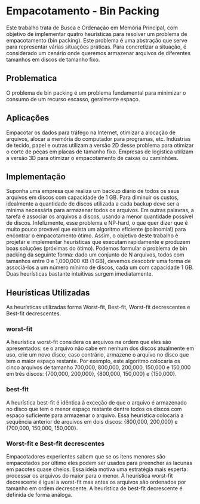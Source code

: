 # Empacotamento - Bin Packing

Este trabalho trata de Busca e Ordenação em Memória Principal, com objetivo de implementar quatro heurísticas para resolver um problema de empacotamento (bin packing). Este problema é uma abstração que serve para representar várias situações práticas. Para concretizar a situação, é considerado um cenário onde queremos armazenar arquivos de diferentes tamanhos em discos de tamanho fixo.
## Problematica
  O problema de bin packing é um problema fundamental para minimizar o consumo de um recurso escasso, geralmente espaço.

  ## Aplicações
  Empacotar os dados para tráfego na Internet, otimizar a alocação de arquivos, alocar a memória do computador para programas, etc. Indústrias de tecido, papel e outras utilizam a versão 2D desse problema para otimizar o corte de peças em placas de tamanho fixo. Empresas de logística utilizam a versão 3D para otimizar o empacotamento de caixas ou caminhões. 

  ## Implementação
  Suponha uma empresa que realiza um backup diário de todos os seus arquivos em discos com capacidade de 1 GB. Para diminuir os custos, idealmente a quantidade de discos utilizada a cada backup deve ser a mínima necessária para armazenar todos os arquivos. Em outras palavras, a tarefa é associar os arquivos a discos, usando a menor quantidade possível de discos. Infelizmente, esse problema e NP-hard, o que quer dizer que é muito pouco provável que exista um algoritmo eficiente (polinomial) para encontrar o empacotamento ótimo. Assim, o objetivo deste trabalho é projetar e implementar heurísticas que executam rapidamente e produzem boas soluções (próximas do ótimo).
  Podemos formular o problema de bin packing da seguinte forma: dado um conjunto de N arquivos, todos com tamanhos entre 0 e 1,000,000 KB (1 GB), devemos descobrir uma forma de associá-los a um número mínimo de discos, cada um com capacidade 1 GB. Duas heurísticas bastante intuitivas surgem imediatamente.
 ## Heurísticas Utilizadas
  As heurísticas utilizadas forma Worst-fit, Best-fit, Worst-fit decrescentes e Best-fit decrescentes.
  ### worst-fit
  A heurística worst-fit considera os arquivos na ordem que eles são apresentados: se o arquivo não cabe em nenhum dos discos atualmente em uso, crie um novo disco; caso contrário, armazene o arquivo no disco que tem o maior espaço restante. Por exemplo, este algoritmo colocaria os cinco arquivos de tamanho 700,000, 800,000, 200,000, 150,000 e 150,000 em três discos: {700,000, 200,000}, {800,000, 150,000} e {150,000}.
  ### best-fit
  A heurística best-fit é idêntica à exceção de que o arquivo é armazenado no disco que tem o menor espaço restante dentre todos os discos com espaço suficiente para armazenar o arquivo. Essa heurística colocaria a sequência anterior de arquivos em dois discos: {800,000, 200,000} e {700,000, 150,000, 150,000}. 
  ### Worst-fit e Best-fit decrescentes
  Empacotadores experientes sabem que se os itens menores são empacotados por último eles podem ser usados para preencher as lacunas em pacotes quase cheios. Essa ideia motiva uma estratégia mais esperta: processar os arquivos do maior para o menor. A heurística worst-fit decrescente é igual a worst-fit mas antes os arquivos são ordenados por tamanho em ordem decrescente. A heurística de best-fit decrescente é definida de forma análoga.
